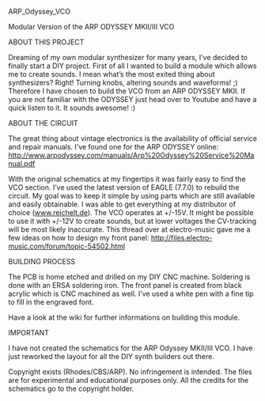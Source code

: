 ARP_Odyssey_VCO

Modular Version of the ARP ODYSSEY MKII/III VCO

ABOUT THIS PROJECT

Dreaming of my own modular synthesizer for many years, I've decided to finally start a DIY project. First of all I wanted to build a module which allows me to create sounds. I mean what’s the most exited thing about synthesizers? Right! Turning knobs, altering sounds and waveforms! ;) Therefore I have chosen to build the VCO from an ARP ODYSSEY MKII. If you are not familiar with the ODYSSEY just head over to Youtube and have a quick listen to it. It sounds awesome! :)

ABOUT THE CIRCUIT

The great thing about vintage electronics is the availability of official service and repair manuals. I’ve found one for the ARP ODYSSEY online:
http://www.arpodyssey.com/manuals/Arp%20Odyssey%20Service%20Manual.pdf

With the original schematics at my fingertips it was fairly easy to find the VCO section. I’ve used the latest version of EAGLE (7.7.0) to rebuild the circuit. My goal was to keep it simple by using parts which are still available and easily obtainable. I was able to get everything at my distributor of choice (www.reichelt.de). The VCO operates at +/-15V. It might be possible to use it with +/-12V to create sounds, but at lower voltages the CV-tracking will be most likely inaccurate.
This thread over at electro-music gave me a few ideas on how to design my front panel: 
http://files.electro-music.com/forum/topic-54502.html

BUILDING PROCESS

The PCB is home etched and drilled on my DIY CNC machine. 
Soldering is done with an ERSA soldering iron.
The front panel is created from black acrylic which is CNC machined as well.
I’ve used a white pen with a fine tip to fill in the engraved font.

Have a look at the wiki for further informations on building this module.


IMPORTANT

I have not created the schematics for the ARP Odyssey MKII/III VCO. I have just reworked the layout for all the DIY synth builders out there.

Copyright exists (Rhodes/CBS/ARP). No infringement is intended. The files are for experimental and educational purposes only. All the credits for the schematics go to the copyright holder. 
